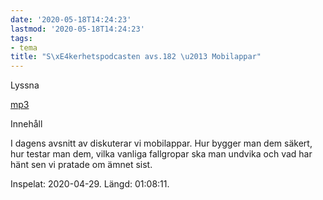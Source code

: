 ```yaml
---
date: '2020-05-18T14:24:23'
lastmod: '2020-05-18T14:24:23'
tags:
- tema
title: "S\xE4kerhetspodcasten avs.182 \u2013 Mobilappar"
---
```

Lyssna

[mp3](https://traffic.libsyn.com/secure/sakerhetspodcasten/2020-04-29_Mobilappar.mp3)

Innehåll

I dagens avsnitt av diskuterar vi mobilappar. Hur bygger man dem säkert, hur testar
man dem, vilka vanliga fallgropar ska man undvika och vad har hänt sen vi pratade om ämnet sist.

Inspelat: 2020-04-29. Längd: 01:08:11.

